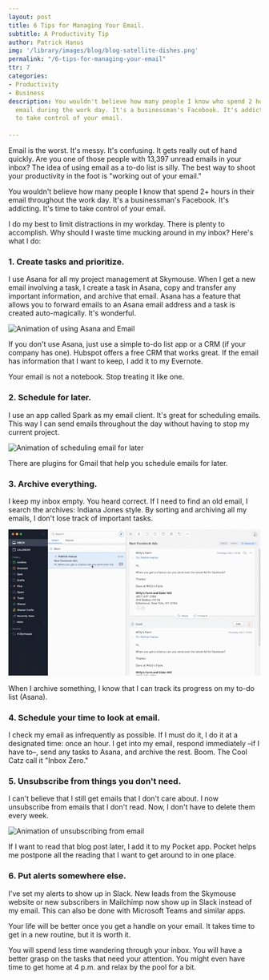 ```yaml
---
layout: post
title: 6 Tips for Managing Your Email.
subtitle: A Productivity Tip
author: Patrick Hanus
img: '/library/images/blog/blog-satellite-dishes.png'
permalink: "/6-tips-for-managing-your-email"
ttr: 7
categories:
- Productivity
- Business
description: You wouldn't believe how many people I know who spend 2 hours+ in their
  email during the work day. It's a businessman's Facebook. It's addicting. It's time
  to take control of your email.

---
```

Email is the worst. It's messy. It's confusing. It gets really out of hand quickly. Are you one of those people with 13,397 unread emails in your inbox? The idea of using email as a to-do list is silly. The best way to shoot your productivity in the foot is "working out of your email."

You wouldn't believe how many people I know that spend 2+ hours in their email throughout the work day. It's a businessman's Facebook. It's addicting. It's time to take control of your email.

I do my best to limit distractions in my workday. There is plenty to accomplish. Why should I waste time mucking around in my inbox? Here's what I do:

### 1. Create tasks and prioritize.

I use Asana for all my project management at Skymouse. When I get a new email involving a task, I create a task in Asana, copy and transfer any important information, and archive that email. Asana has a feature that allows you to forward emails to an Asana email address and a task is created auto-magically. It's wonderful. 

![Animation of using Asana and Email](/library/images/blog/blog-email-to-asana.gif "Sending Email to Asana")

If you don't use Asana, just use a simple to-do list app or a CRM (if your company has one). Hubspot offers a free CRM that works great. If the email has information that I want to keep, I add it to my Evernote. 

Your email is not a notebook. Stop treating it like one.

### 2. Schedule for later.

I use an app called Spark as my email client. It's great for scheduling emails. This way I can send emails throughout the day without having to stop my current project. 

![Animation of scheduling email for later](/library/images/blog/blog-schedule-later.gif "Schedule email for later")

There are plugins for Gmail that help you schedule emails for later.

### 3. Archive everything.

I keep my inbox empty. You heard correct. If I need to find an old email, I search the archives: Indiana Jones style. By sorting and archiving all my emails, I don't lose track of important tasks.

![Animation of archiving anything](/library/images/blog/blog-archive-inbox-zero.gif "Archive Email")

When I archive something, I know that I can track its progress on my to-do list (Asana).

### 4. Schedule your time to look at email.

I check my email as infrequently as possible. If I must do it, I do it at a designated time: once an hour. I get into my email, respond immediately –if I have to–, send any tasks to Asana, and archive the rest. Boom. The Cool Catz call it "Inbox Zero."

### 5. Unsubscribe from things you don't need.

I can't believe that I still get emails that I don't care about. I now unsubscribe from emails that I don't read. Now, I don't have to delete them every week. 

![Animation of unsubscribing from email](/library/images/blog/blog-unsubscribe-from-emails.gif "Unsubscribe")

If I want to read that blog post later, I add it to my Pocket app. Pocket helps me postpone all the reading that I want to get around to in one place.

### 6. Put alerts somewhere else.

I've set my alerts to show up in Slack. New leads from the Skymouse website or new subscribers in Mailchimp now show up in Slack instead of my email.  This can also be done with Microsoft Teams and similar apps.

Your life will be better once you get a handle on your email. It takes time to get in a new routine, but it is worth it.

You will spend less time wandering through your inbox. You will have a better grasp on the tasks that need your attention. You might even have time to get home at 4 p.m. and relax by the pool for a bit.